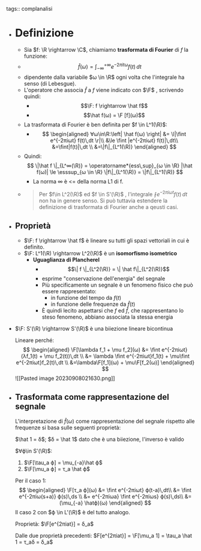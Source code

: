 tags:: complanalisi

- # Definizione
	- Sia $f: \R \rightarrow \C$, chiamiamo **trasformata di Fourier** di $f$ la funzione:
	- $$\hat{f}(ω) = ∫_{-∞}^{+∞} e^{-2πitω}f(t)\,dt$$
	- dipendente dalla variabile $ω \in \R$ ogni volta che l'integrale ha senso (di Lebesgue).
	- L'operatore che associa $\hat f$ a $f$ viene indicato con $\F$ , scrivendo quindi:
		- $$\F: f \rightarrow \hat f$$
		- $$\hat f(ω) = \F [f](ω)$$
	- La trasformata di Fourier è ben definita per $f \in L^1(\R)$:
		- $$
		  \begin{aligned}
		  ∀ω\in\R:\left| \hat f(ω) \right| &= \l|\fint e^{-2πiωt} f(t)\,dt \r|\\
		  &\le \fint |e^{-2πiωt} f(t)|\,dt\\
		  &=\fint|f(t)|\,dt \\
		  &=\|f\|_{L^1(\R)}
		  \end{aligned}
		  $$
	- Quindi:
	  $$
	  \|\hat f \|_{L^∞(\R)} = \operatorname*{ess\,sup}_{ω \in \R} |\hat f(ω)| \le \esssup_{ω \in \R} \|f\|_{L^1(\R)} = \|f\|_{L^1(\R)}
	  $$
		- La norma ∞ è <= della norma L1 di f.
	- > Per $f\in L^2(\R)$ ed $f \in S'(\R)$ , l'integrale $\fint e^{-2πiωt}f(t)\,dt$ non ha in genere senso. Si può tuttavia estendere la definizione di trasformata di Fourier anche a qeusti casi.
- ## Proprietà
	- $\F: f \rightarrow \hat f$ è lineare su tutti gli spazi vettoriali in cui è definito.
	- $\F: L^1(\R) \rightarrow L^2(\R)$ è un **isomorfismo isometrico**
		- **Uguaglianza di Plancherel**
			- $$\| f \|_{L^2(\R)} = \| \hat f\|_{L^2(\R)}$$
			- esprime "conservazione dell'energia" del segnale
			- Più specificamente un segnale è un fenomeno fisico che può essere rappresentato:
				- in funzione del tempo da $f(t)$
				- in funzione delle frequenze da $\hat f(t)$
			- È quindi lecito aspettarsi che $f$ ed $\hat f$, che rappresentano lo steso fenomeno, abbiano associata la stessa energia
- $\F: S'(\R) \rightarrow S'(\R)$ è una biiezione lineare bicontinua
  
  Lineare perché:
  $$
  \begin{aligned}
  \F[\lambda f_1 + \mu f_2](ω) &= \fint e^{-2πiωt}(λf_1(t) + \mu f_2(t))\,dt \\
  &=
  \lambda \fint e^{-2πiωt}f_1(t) + \mu\fint e^{-2πiωt}f_2(t)\,dt \\
  &=\lambda\F[f_1](ω) + \mu\F[f_2(ω)]
  \end{aligned}
  $$
  ![[Pasted image 20230908021630.png]]
- ## Trasformata come rappresentazione del segnale
  
  L'interpretazione di $\hat f(ω)$ come rappresentazione del segnale rispetto alle frequenze si basa sulle seguenti proprietà:
  
  $\hat 1 = δ$; $δ = \hat 1$
  dato che è una biiezione, l'inverso è valido
  
  $∀ϕ\in S'(\R)$:
  1. $\F[\tau_a ϕ] = \mu_{-a}\hat ϕ$
  2. $\F[\mu_a ϕ] = τ_a \hat ϕ$
  
  Per il caso 1:
  $$
  \begin{aligned}
  \F[τ_a ϕ](ω) &= \fint e^{-2πiωt} ϕ(t-a)\,dt\\
  &= \fint e^{-2πiω(s+a)} ϕ(s)\,ds \\
  &= e^{-2πiωa} \fint e^{-2πiωs} ϕ(s)\,ds\\
  &= (\mu_{-a} \hatϕ)(ω)
  \end{aligned}
  $$
  Il caso 2 con $ϕ \in L'(\R)$ è del tutto analogo.
  
  Proprietà:
  $\F[e^{2πiat}] = δ_a$
  
  Dalle due proprietà precedenti:
  $F[e^{2πiat}] = \F[\mu_a 1] = \tau_a \hat 1 = τ_aδ = δ_a$